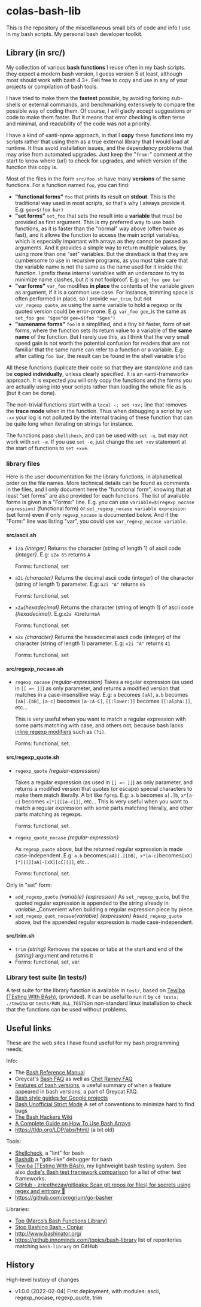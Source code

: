 # colas-bash-lib

This is the repository of the miscellaneous small bits of code and info I use in my bash scripts. My personal bash developer toolkit.

## Library (in src/)

My collection of various **bash functions** I reuse often in my bash scripts. they expect a modern bash version, I guess version 5 at least, although most should work with bash 4.3+.
Fell free to copy and use in any of your projects or compilation of bash tools.

I have tried to make them the **fastest** possible, by avoiding forking sub-shells or external commands, and benchmarking extensively to compare the possible way of coding them. Of course, I will gladly accept suggestions or code to make them faster. But it means that error checking is often terse and minimal, and readability of the code was not a priority.

I have a kind of «anti-npm» approach, in that I **copy** these functions into my scripts rather that using them as a true external library that I would load at runtime. It thus avoid installation issues, and the dependency problems that may arise from automated upgrades. Just keep the "`from:`" comment at the start to know where (url) to check for upgrades, and which version of the function this copy is.

Most of the files in the form `src/foo.sh` have many **versions** of the same functions. For a function named `foo`, you can find:

- **"functional forms"** `foo` that prints its result on **stdout**. This is the traditional way used in most scripts, so that's why I always provide it.
  E.g: `gee=$(foo bar)`
- **"set forms"** `set_foo` that sets the result into a **variable** that must be provided as first argument. This is my preferred way to use bash functions, as it is faster than the "normal" way above (often twice as fast), and it allows the function to access the main script variables, which is especially important with arrays as they cannot be passed as arguments. And it provides a simple way to return multiple values, by using more than one "set" variables. But the drawback is that they are cumbersome to use in recursive programs, as you must take care that the variable name is not the same as the name used for it inside the function. I prefix these internal variables with an underscore to try to minimize name clashes, but it is not foolproof.
  E.g: `set_foo gee bar`
- **"var forms"** `var_foo` modifies **in place** the contents of the variable given as argument, if it is a common use case. For instance, trimming space is often performed in place, so I provide `var_trim`, but not `var_regexp_quote`,  as using the same variable to hold a regexp or its quoted version could be error-prone.
  E.g: `var_foo gee`_is the same as `set_foo gee "$gee"`or `gee=$(foo "$gee")`
- **"samename forms"** `foo` is a simplified, and a tiny bit faster, form of set forms, where the function sets its return value to a variable of the **same name** of the function. But I rarely use this, as I think that the very small speed gain is not worth the potential confusion for readers that are not familiar that the same name can refer to a function or a variable.
  E.g: after calling `foo bar`, the result can be found in the shell variable `$foo`

All these functions duplicate their code so that they are standalone and can be **copied individually**, unless clearly specified. It is an «anti-framework» approach. It is expected you will only copy the functions and the forms you are actually using into your scripts rather than loading the whole file as is (but it can be done).

The non-trivial functions start with a `local -; set +xv;`  line that removes the **trace mode** when in the function. Thus when debugging a script by `set -xv` your log is not polluted by the internal tracing of these function that can be quite long when iterating on strings for instance.

The functions pass `shellcheck`, and can be used with `set -u`, but may not work with `set -e`. If you use `set -e`, just change the `set +xv` statement at the start of functions to `set +xve`.

### library files

Here is the user documentation for the library functions, in alphabetical order on the file names. More technical details can be found as comments in the files, and I only document here the "functional form", knowing that at least "set forms" are also provided for each functions. The list of available forms is given in a "Forms:" line.
E.g. you can use `variable=$(regexp_nocase expression)` (functional form) or `set_regexp_nocase variable expression` (set form) even if only `regexp_nocase` is documented below. And if the "Form:" line was listing "var", you could use `var_regexp_nocase variable`.

#### src/ascii.sh

- `i2a` *{integer}*
  Returns the character (string of length 1) of ascii code *{integer}*.
  E.g: `i2a 65` returns `A`
  
  Forms: functional, set

- `a2i` *{character}*
  Returns the decimal ascii code (integer) of the character (string of length 1) parameter.
  E.g: `a2i "A"` returns `65`
  
  Forms: functional, set

- `x2a`*{hexadecimal}* Returns the character (string of length 1) of ascii code *{hexadecimal}*. 
  E.g:`x2a 41`returns`A`
  
  Forms: functional, set

- `a2x` *{character}* Returns the hexadecimal ascii code (integer) of the character (string of length 1) parameter.
  E.g: `x2i "A"` returns `41` 
  
  Forms: functional, set

#### src/regexp_nocase.sh

- `regexp_nocase` *{regular-expression}*
  Takes a regular expression (as used in `[[ =~ ]]`) as only parameter, and returns a modified version that matches in a case-insensitive way.
  E.g: `a` becomes `[aA]`, `a.b` becomes `[aA].[bB]`, `[a-c]` becomes `[a-cA-C]`, `[[:lower:]]` becomes `[[:alpha:]]`, etc...
  
  This is very useful when you want to match a regular expression with some parts matching with case, and others not, because bash lacks [inline regexp modifiers](https://www.rexegg.com/regex-modifiers.html) such as `(?i)`.
  
  Forms: functional, set.

#### src/regexp_quote.sh

- `regexp_quote` *{regular-expression}*
  
  Takes a regular expression (as used in `[[ =~ ]]`) as only parameter, and returns a modified version that quotes (or escape) special characters to make them match literally. A bit like `fgrep`.
  E.g: `a.b` becomes `a[.]b`, `x*[a-c]` becomes `x[*][[]a-c[]]`, etc...
  This is very useful when you want to match a regular expression with some parts matching literally, and other parts matching as regexps.
  
  Forms: functional, set.

- `regexp_quote_nocase` *{regular-expression}*
  
  As `regexp_quote` above, but the returned regular expression is made case-independent.
  E.g: `a.b` becomes`[aA][.][bB]`,` x*[a-c]`becomes`[xX][*][[][aA]-[xX][cC][]]`, etc...
  
  Forms: functional, set.

Only in "set" form:

- `add_regexp_quote` *{variable} {expression}*
  As `set_regexp_quote`, but the quoted regular expression is appended to the string already in *variable*._Convenient when building a regular expression piece by piece.
- `add_regexp_quot_nocase`*{variable} {expression}* 
  As`add_regexp_quote` above, but the appended regular expression is made case-independent.

#### src/trim.sh

- `trim` *{string}*
  Removes the spaces or tabs at the start and end of the *{string}* argument and returns it
- Forms: functional, set, var.

### Library test suite (in tests/)

A test suite for the library function is available in `test/`, based on [Tewiba (TEsting WIth BAsh)](https://github.com/ColasNahaboo/tewiba), (provided). It can be useful to run it by `cd tests; ./tewiba` or `tests/RUN_ALL_TESTS`on non-standard linux installation to check that the functions can be used without problems.

## Useful links

These are the web sites I have found useful for my bash programming needs:

Info:

- The [Bash Reference Manual](https://www.gnu.org/software/bash/manual/bash.html)
- Greycat's [Bash FAQ](http://mywiki.wooledge.org/BashFAQ) as well as [Chet Ramey FAQ](http://tiswww.case.edu/php/chet/bash/FAQ)
- [Features of bash versions](https://mywiki.wooledge.org/BashFAQ/061), a useful summary of when a feature appeared in bash versions, a part of Greycat FAQ.
- [Bash style guides for Google projects](https://google.github.io/styleguide/shellguide.html)
- [Bash Unofficial Strict Mode](http://redsymbol.net/articles/unofficial-bash-strict-mode/) A set of conventions to minimize hard to find bugs
- [The Bash Hackers Wiki](https://wiki.bash-hackers.org/start)
- [A Complete Guide on How To Use Bash Arrays](https://www.shell-tips.com/bash/arrays/)
- https://tldp.org/LDP/abs/html/ (a bit old)

Tools:

- [Shellcheck](https://www.shellcheck.net/), a "lint" for bash
- [Bashdb](http://bashdb.sourceforge.net/) a "gdb-like" debugger for bash
- [Tewiba (TEsting WIth BAsh)](https://github.com/ColasNahaboo/tewiba), my lightweight bash testing system. See also [dodie's Bash test framework comparison](https://github.com/dodie/testing-in-bash) for a list of other test frameworks.
- [GitHub - zricethezav/gitleaks: Scan git repos (or files) for secrets using regex and entropy 🔑](https://github.com/zricethezav/gitleaks)
- https://github.com/progrium/go-basher

Libraries:

- [Top (Marco&rsquo;s Bash Functions Library)](http://marcomaggi.github.io/docs/mbfl.html/index.html#Top)
- [Stop Bashing Bash - Conjur](https://www.conjur.org/blog/stop-bashing-bash/)
- http://www.bashinator.org/
- https://github.innominds.com/topics/bash-library list of reporitories matching `bash-library` on GitHub

## History

High-level history of changes

- v1.0.0 (2022-02-04) First deployment, with modules: ascii, regexp_nocase, regexp_quote, trim

